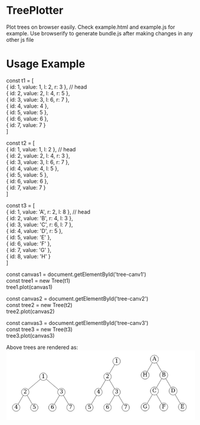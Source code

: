 # TreePlotter
Plot trees on browser easily. Check example.html and example.js for example.
Use browserify to generate bundle.js after making changes in any other js file

# Usage Example

const t1 = [  
  { id: 1, value: 1, l: 2, r: 3 }, // head  
  { id: 2, value: 2, l: 4, r: 5 },  
  { id: 3, value: 3, l: 6, r: 7 },  
  { id: 4, value: 4 },  
  { id: 5, value: 5 },  
  { id: 6, value: 6 },  
  { id: 7, value: 7 }  
]

const t2 = [  
  { id: 1, value: 1, l: 2 }, // head  
  { id: 2, value: 2, l: 4, r: 3 },  
  { id: 3, value: 3, l: 6, r: 7 },  
  { id: 4, value: 4, l: 5 },  
  { id: 5, value: 5 },  
  { id: 6, value: 6 },  
  { id: 7, value: 7 }  
]

const t3 = [  
  { id: 1, value: 'A', r: 2, l: 8 }, // head  
  { id: 2, value: 'B', r: 4, l: 3 },  
  { id: 3, value: 'C', r: 6, l: 7 },  
  { id: 4, value: 'D', r: 5 },  
  { id: 5, value: 'E' },  
  { id: 6, value: 'F' },  
  { id: 7, value: 'G' },  
  { id: 8, value: 'H' }  
]

const canvas1 = document.getElementById('tree-canv1')  
const tree1 = new Tree(t1)  
tree1.plot(canvas1)  

const canvas2 = document.getElementById('tree-canv2')  
const tree2 = new Tree(t2)  
tree2.plot(canvas2)  

const canvas3 = document.getElementById('tree-canv3')  
const tree3 = new Tree(t3)  
tree3.plot(canvas3)  

Above trees are rendered as:  
![alt Image](https://github.com/mdaamir151/TreePlotter/blob/main/image.png?raw=true)

